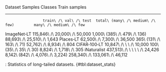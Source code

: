 Dataset                             Samples                           Classes                  Train samples
------------  -----------------------------  --------------------------------  ------------------------------
                     train\ /\ val\ /\ test  total\ (many\ /\ medium\ /\ few)         many\ /\ medium\ /\ few
<!--  -->
ImageNet‑LT   115,846\ /\ 20,000\ /\ 50,000      1,000\ (385\ /\ 479\ /\ 136)     88,693\ /\ 25,510\ /\ 1,643
Places‑LT       62,500\ /\ 7,300\ /\ 36,500         365\ (131\ /\ 163\ /\ 71)        52,762\ /\ 8,934\ /\ 804
CIFAR‑100‑LT       10,847\ /\ \ \ /\ 10,000           100\ (35\ /\ 35\ /\ 30)         8,824\ /\ 1,718\ /\ 305
iNaturalist   437,513\ /\ \ \ \ \ /\ 24,426  8,142\ (842\ /\ 4,076\ /\ 3,224)  258,340\ /\ 133,061\ /\ 46,112

: Statistics of long-tailed datasets. {#tbl:dataset_stats}
